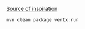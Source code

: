 [Source of inspiration](https://github.com/jponge/oracle-javamag-vertx-rxjava/tree/master/vertx-samples)

`mvn clean package vertx:run`
